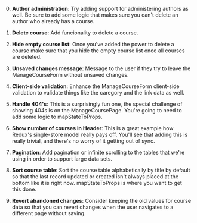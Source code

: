 0. **Author administration**: Try adding support for administering authors as well. Be sure to add some logic that makes sure you can't delete an author who already has a course.

0. **Delete course**: Add funcionality to delete a course.

0. **Hide empty course list**: Once you've added the power to delete a course make sure that you hide the empty course list once all courses are deleted.

0. **Unsaved changes message**: Message to the user if they try to leave the ManageCourseForm without unsaved changes.

0. **Client-side validation**: Enhance the ManageCourseForm client-side validation to validate things like the caregory and the link data as well.

0. **Handle 404's**: This is a surprisingly fun one, the special challenge of showing 404s is on the ManageCoursePage. You're going to need to add some logic to mapStateToProps.

0. **Show number of courses in Header**: This is a great example how Redux's single-store model really pays off. You'll see that adding this is really trivial, and there's no worry of it getting out of sync.

0. **Pagination**: Add pagination or infinite scrolling to the tables that we're using in order to support large data sets.

0. **Sort course table**: Sort the course table alphabetically by title by default so that the last record updated or created isn't always placed at the bottom like it is right now. mapStateToProps is where you want to get this done.

0. **Revert abandoned changes**: Consider keeping the old values for course data so that you can revert changes when the user navigates to a different page without saving.
